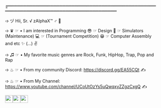 ╔══════════════════════════════════════════════════════════════════════════════════════
 
 ➩ ヅ Hii, Sr. √ zAlphaX™ ♂ 🧑

 ➩ ♛ ☞  • I am interested in Programming 😎 ☞ Design 🤳 ☞ Simulators (Maintenance) 💻 ☞ (Tournament Competition) 😁 ☞ Computer Assembly and etc ✨ (...) ✌

 ➩ ♫  ☞  • My favorite music genres are Rock, Funk, HipHop, Trap, Pop and Rap

 ➩ ♨ ☞  • From my community Discord: https://discord.gg/EA55CQt ✍

 ➩ ♨ ☞  • From My Channel:  https://www.youtube.com/channel/UCoUtOzYs5uQwqxyZZgzCxgQ ✍

 <img src="https://upload.wikimedia.org/wikipedia/commons/thumb/c/cf/Lua-Logo.svg/1200px-Lua-Logo.svg.png" width="25vw" height="25vh"><img src="https://upload.wikimedia.org/wikipedia/commons/thumb/1/17/Logitech_logo.svg/1920px-Logitech_logo.svg.png" height="25vh"><img src="https://upload.wikimedia.org/wikipedia/commons/thumb/b/b7/Logitech_G25_Racing_set.jpg/800px-Logitech_G25_Racing_set.jpg" height="25vh">
